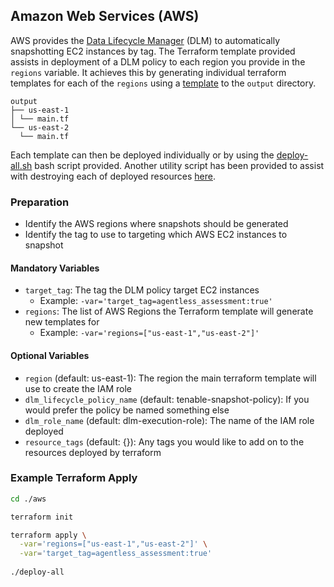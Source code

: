 ## Amazon Web Services (AWS)
AWS provides the [Data Lifecycle Manager](https://docs.aws.amazon.com/AWSEC2/latest/UserGuide/snapshot-lifecycle.html)
(DLM) to automatically snapshotting EC2 instances by tag. The Terraform template provided assists in deployment
of a DLM policy to each region you provide in the `regions` variable. It achieves this by generating individual 
terraform templates for each of the `regions` using a [template](main.tftpl) to the `output` directory.

```
output
├── us-east-1
│ └── main.tf
└── us-east-2
  └── main.tf
```

Each template can then be deployed individually or by using the [deploy-all.sh](deploy-all.sh) bash script provided. 
Another utility script has been provided to assist with destroying each of deployed resources [here](destroy-all.sh).

### Preparation
* Identify the AWS regions where snapshots should be generated
* Identify the tag to use to targeting which AWS EC2 instances to snapshot

#### Mandatory Variables
* `target_tag`: The tag the DLM policy target EC2 instances
  * Example: `-var='target_tag=agentless_assessment:true'`
* `regions`: The list of AWS Regions the Terraform template will generate new templates for
  * Example: `-var='regions=["us-east-1","us-east-2"]'`

#### Optional Variables
* `region` (default: us-east-1): The region the main terraform template will use to create the IAM role
* `dlm_lifecycle_policy_name` (default: tenable-snapshot-policy): If you would prefer the policy be named something else
* `dlm_role_name` (default: dlm-execution-role): The name of the IAM role deployed 
* `resource_tags` (default: {}): Any tags you would like to add on to the resources deployed by terraform

### Example Terraform Apply
```bash
cd ./aws

terraform init

terraform apply \
  -var='regions=["us-east-1","us-east-2"]' \
  -var='target_tag=agentless_assessment:true'  
  
./deploy-all
`````